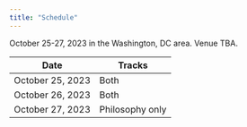 ```yaml
---
title: "Schedule"
---
```


October 25-27, 2023 in the Washington, DC area. Venue TBA.

| Date             | Tracks          |
| ---------------- | --------------- |
| October 25, 2023 | Both            |
| October 26, 2023 | Both            |
| October 27, 2023 | Philosophy only |
